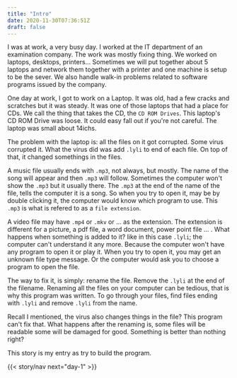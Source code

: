 ```yaml
---
title: "Intro"
date: 2020-11-30T07:36:51Z
draft: false
---
```


I was at work, a very busy day. I worked at the IT department of an examination company. The work was mostly fixing thing. We worked on laptops, desktops, printers... Sometimes we will put together about 5 laptops and network them together with a printer and one machine is setup to be the sever. We also handle walk-in problems related to software programs issued by the company. <!--more-->

One day at work, I got to work on a Laptop. It was old, had a few cracks and scratches but it was steady. It was one of those laptops that had a place for CDs. We call the thing that takes the CD, the `CD ROM Drives`. This laptop's CD ROM Drive was loose. It could easy fall out if you're not careful. The laptop was small about 14ichs.

The problem with the laptop is: all the files on it got corrupted. Some virus corrupted it. What the virus did was add `.lyli` to end of each file. On top of that, it changed somethings in the files. 

A music file usually ends with `.mp3`, not always, but mostly. The name of the song will appear and then `.mp3` will follow. Sometimes the computer won't show the `.mp3` but it usually there. The `.mp3` at the end of the name of the file, tells the computer it is a song. So when you try to open it, may be by double clicking it, the computer would know which program to use. This `.mp3` is what is refered to as a `file extension`. 

A video file may have `.mp4` or `.mkv` or ... as the extension. The extension is different for a picture, a pdf file, a word document, power point file ... . What happens when something is added to it? like in this case `.lyli`; the computer can't understand it any more. Because the computer won't have any program to open it or play it. When you try to open it, you may get an unknown file type message. Or the computer would ask you to choose a program to open the file. 

The way to fix it, is simply: rename the file. Remove the `.lyli` at the end of the filename. Renaming all the files on your computer can be tedious, that is why this program was written. To go through your files, find files ending with `.lyli` and remove `.lyli` from the name.

Recall I mentioned, the virus also changes things in the file? This program can't fix that. What happens after the renaming is, some files will be readable some will be damaged for good. Something is better than nothing right?

This story is my entry as try to build the program.

{{< story/nav next="day-1" >}}
